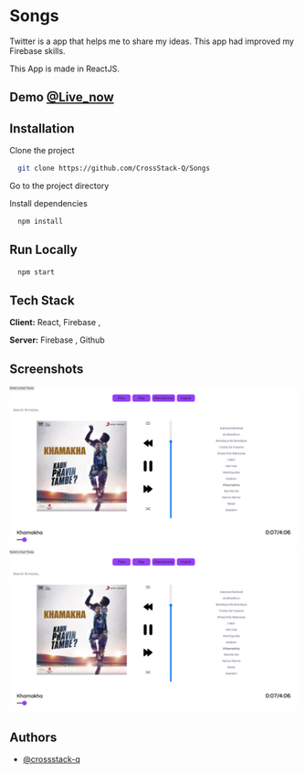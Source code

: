 # Songs

Twitter is a app that helps me to share my ideas.
This app had improved my Firebase skills.

This App is made in ReactJS.

## Demo [@Live_now](https://twitter-330e8.web.app/)


## Installation

Clone the project

```bash
  git clone https://github.com/CrossStack-Q/Songs
```
Go to the project directory

Install dependencies

```bash
  npm install
```

## Run Locally

```bash
  npm start
```




## Tech Stack

**Client:** React, Firebase , 

**Server:** Firebase , Github


## Screenshots

![App Screenshot](https://raw.githubusercontent.com/CrossStack-Q/Songs/main/Screenshots/Music_React_2.png)
![App Screenshot](https://raw.githubusercontent.com/CrossStack-Q/Songs/main/Screenshots/Music_React_2.png)


## Authors

- [@crossstack-q](https://www.github.com/crossstack-q)
